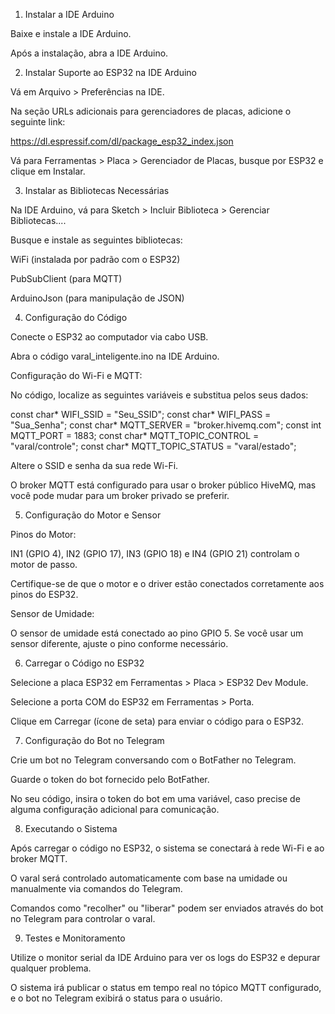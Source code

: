 1. Instalar a IDE Arduino

Baixe e instale a IDE Arduino.

Após a instalação, abra a IDE Arduino.

2. Instalar Suporte ao ESP32 na IDE Arduino

Vá em Arquivo > Preferências na IDE.

Na seção URLs adicionais para gerenciadores de placas, adicione o seguinte link:

https://dl.espressif.com/dl/package_esp32_index.json


Vá para Ferramentas > Placa > Gerenciador de Placas, busque por ESP32 e clique em Instalar.

3. Instalar as Bibliotecas Necessárias

Na IDE Arduino, vá para Sketch > Incluir Biblioteca > Gerenciar Bibliotecas....

Busque e instale as seguintes bibliotecas:

WiFi (instalada por padrão com o ESP32)

PubSubClient (para MQTT)

ArduinoJson (para manipulação de JSON)

4. Configuração do Código

Conecte o ESP32 ao computador via cabo USB.

Abra o código varal_inteligente.ino na IDE Arduino.

Configuração do Wi-Fi e MQTT:

No código, localize as seguintes variáveis e substitua pelos seus dados:

const char* WIFI_SSID = "Seu_SSID";
const char* WIFI_PASS = "Sua_Senha";
const char* MQTT_SERVER = "broker.hivemq.com";
const int MQTT_PORT = 1883;
const char* MQTT_TOPIC_CONTROL = "varal/controle";
const char* MQTT_TOPIC_STATUS = "varal/estado";


Altere o SSID e senha da sua rede Wi-Fi.

O broker MQTT está configurado para usar o broker público HiveMQ, mas você pode mudar para um broker privado se preferir.

5. Configuração do Motor e Sensor

Pinos do Motor:

IN1 (GPIO 4), IN2 (GPIO 17), IN3 (GPIO 18) e IN4 (GPIO 21) controlam o motor de passo.

Certifique-se de que o motor e o driver estão conectados corretamente aos pinos do ESP32.

Sensor de Umidade:

O sensor de umidade está conectado ao pino GPIO 5. Se você usar um sensor diferente, ajuste o pino conforme necessário.

6. Carregar o Código no ESP32

Selecione a placa ESP32 em Ferramentas > Placa > ESP32 Dev Module.

Selecione a porta COM do ESP32 em Ferramentas > Porta.

Clique em Carregar (ícone de seta) para enviar o código para o ESP32.

7. Configuração do Bot no Telegram

Crie um bot no Telegram conversando com o BotFather no Telegram.

Guarde o token do bot fornecido pelo BotFather.

No seu código, insira o token do bot em uma variável, caso precise de alguma configuração adicional para comunicação.

8. Executando o Sistema

Após carregar o código no ESP32, o sistema se conectará à rede Wi-Fi e ao broker MQTT.

O varal será controlado automaticamente com base na umidade ou manualmente via comandos do Telegram.

Comandos como "recolher" ou "liberar" podem ser enviados através do bot no Telegram para controlar o varal.

9. Testes e Monitoramento

Utilize o monitor serial da IDE Arduino para ver os logs do ESP32 e depurar qualquer problema.

O sistema irá publicar o status em tempo real no tópico MQTT configurado, e o bot no Telegram exibirá o status para o usuário.
